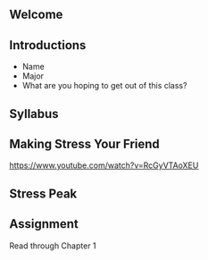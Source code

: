 Welcome
-------

Introductions
-------------

- Name
- Major
- What are you hoping to get out of this class?

Syllabus
--------

Making Stress Your Friend
-------------------------

https://www.youtube.com/watch?v=RcGyVTAoXEU

Stress Peak
-----------

Assignment
----------

Read through Chapter 1